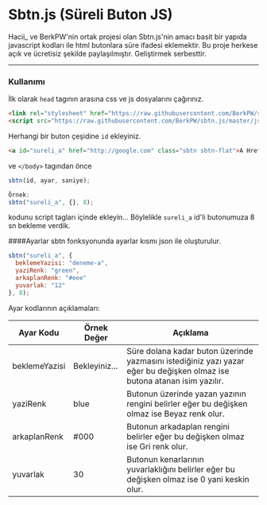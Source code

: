 # Sbtn.js (Süreli Buton JS)
Hacii_ ve BerkPW'nin ortak projesi olan Sbtn.js'nin amacı basit bir yapıda javascript kodları ile html butonlara süre ifadesi eklemektir. Bu proje herkese açık ve ücretisiz şekilde paylaşılmıştır. Geliştirmek serbesttir.

***

### Kullanımı
İlk olarak `head` tagının arasına css ve js dosyalarını çağırınız.
```html
<link rel="stylesheet" href="https://raw.githubusercontent.com/BerkPW/sbtn.js/master/css/sbtn.css">
<script src="https://raw.githubusercontent.com/BerkPW/sbtn.js/master/js/sbtn.js"></script>
```

Herhangi bir buton çeşidine `id` ekleyiniz.
```html
<a id="sureli_a" href="http://google.com" class="sbtn sbtn-flat">A Href</a>
```

ve `</body>` tagından önce

```js
sbtn(id, ayar, saniye);

Örnek:
sbtn("sureli_a", {}, 8);
```
kodunu script tagları içinde ekleyin... 
Böylelikle `sureli_a` id'li butonumuza 8 sn bekleme verdik.

####Ayarlar
sbtn fonksyonunda ayarlar kısmı json ile oluşturulur.
```js
sbtn("sureli_a", {
  beklemeYazisi: "deneme-a",
  yaziRenk: "green",
  arkaplanRenk: "#eee"
  yuvarlak: "12"
}, 8);
```
Ayar kodlarının açıklamaları:

| Ayar Kodu     | Örnek Değer   | Açıklama  |
| ------------- | ------------- | --------- |
| beklemeYazisi | Bekleyiniz... | Süre dolana kadar buton üzerinde yazmasını istediğiniz yazı yazar eğer bu değişken olmaz ise butona atanan isim yazılır. |
| yaziRenk      | blue      | Butonun üzerinde yazan yazının rengini belirler eğer bu değişken olmaz ise Beyaz renk olur.  |
| arkaplanRenk  | #000          | Butonun arkadaplan rengini belirler eğer bu değişken olmaz ise Gri renk olur. |
| yuvarlak      | 30            | Butonun kenarlarının yuvarlaklığını belirler eğer bu değişken olmaz ise 0 yani keskin olur. |
